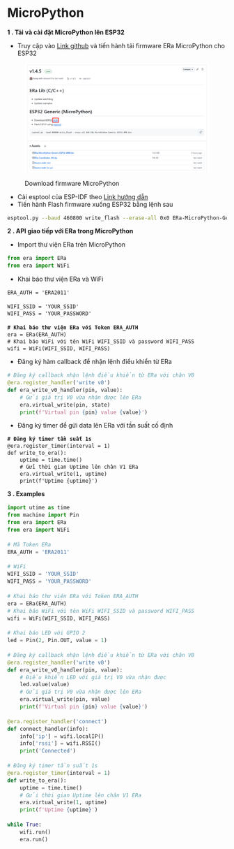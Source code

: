 # MicroPython

**1 . Tải và cài đặt MicroPython lên ESP32**

* Truy cập vào [Link github](../../../) và tiến hành tải firmware ERa MicroPython cho ESP32

<figure><img src="../../../.gitbook/assets/image (406).png" alt=""><figcaption><p>Download firmware MicroPython</p></figcaption></figure>

* Cài esptool của ESP-IDF theo [Link hướng dẫn](https://docs.espressif.com/projects/esptool/en/latest/esp32/)
* Tiến hành Flash firmware xuống ESP32 bằng lệnh sau

```bash
esptool.py --baud 460800 write_flash --erase-all 0x0 ERa-MicroPython-Generic-ESP32-4MB.bin
```

**2 . API giao tiếp với ERa trong MicroPython**

* Import thư viện ERa trên MicroPython

```python
from era import ERa
from era import WiFi
```

* Khai báo thư viện ERa và WiFi

<pre class="language-python"><code class="lang-python">ERA_AUTH = 'ERA2011'

WIFI_SSID = 'YOUR_SSID'
WIFI_PASS = 'YOUR_PASSWORD'

<strong># Khai báo thư viện ERa với Token ERA_AUTH
</strong>era = ERa(ERA_AUTH)
# Khai báo WiFi với tên WiFi WIFI_SSID và password WIFI_PASS
wifi = WiFi(WIFI_SSID, WIFI_PASS)
</code></pre>

* Đăng ký hàm callback để nhận lệnh điều khiển từ ERa

```python
# Đăng ký callback nhận lệnh điều khiển từ ERa với chân V0
@era.register_handler('write v0')
def era_write_v0_handler(pin, value):
    # Gửi giá trị V0 vừa nhận được lên ERa
    era.virtual_write(pin, state)
    print(f'Virtual pin {pin} value {value}')
```

* Đăng ký timer để gửi data lên ERa với tần suất cố định

<pre class="language-python"><code class="lang-python"><strong># Đăng ký timer tần suất 1s
</strong>@era.register_timer(interval = 1)
def write_to_era():
    uptime = time.time()
    # Gửi thời gian Uptime lên chân V1 ERa
    era.virtual_write(1, uptime)
    print(f'Uptime {uptime}')
</code></pre>

**3 . Examples**

```python
import utime as time
from machine import Pin
from era import ERa
from era import WiFi

# Mã Token ERa
ERA_AUTH = 'ERA2011'

# WiFi
WIFI_SSID = 'YOUR_SSID'
WIFI_PASS = 'YOUR_PASSWORD'

# Khai báo thư viện ERa với Token ERA_AUTH
era = ERa(ERA_AUTH)
# Khai báo WiFi với tên WiFi WIFI_SSID và password WIFI_PASS
wifi = WiFi(WIFI_SSID, WIFI_PASS)

# Khai báo LED với GPIO 2
led = Pin(2, Pin.OUT, value = 1)

# Đăng ký callback nhận lệnh điều khiển từ ERa với chân V0
@era.register_handler('write v0')
def era_write_v0_handler(pin, value):
    # Điều khiển LED với giá trị V0 vừa nhận được
    led.value(value)
    # Gửi giá trị V0 vừa nhận được lên ERa
    era.virtual_write(pin, value)
    print(f'Virtual pin {pin} value {value}')

@era.register_handler('connect')
def connect_handler(info):
    info['ip'] = wifi.localIP()
    info['rssi'] = wifi.RSSI()
    print('Connected')

# Đăng ký timer tần suất 1s
@era.register_timer(interval = 1)
def write_to_era():
    uptime = time.time()
    # Gửi thời gian Uptime lên chân V1 ERa
    era.virtual_write(1, uptime)
    print(f'Uptime {uptime}')

while True:
    wifi.run()
    era.run()
```
